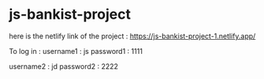 # js-bankist-project

here is the netlify link of the project : https://js-bankist-project-1.netlify.app/

To log in :
username1 : js 
password1 : 1111

username2 : jd 
password2 : 2222

